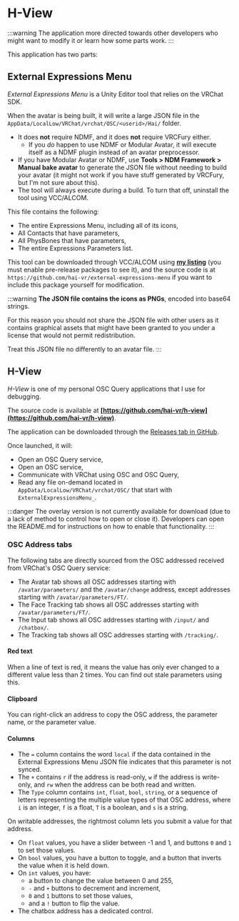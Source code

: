 ﻿---
unlisted: true
---
# H-View

:::warning
The application more directed towards other developers who might want to modify it or learn how some parts work.
:::

This application has two parts:

## External Expressions Menu

*External Expressions Menu* is a Unity Editor tool that relies on the VRChat SDK.

When the avatar is being built, it will write a large JSON file in the `AppData/LocalLow/VRChat/vrchat/OSC/<userid>/Hai/` folder.
- It does **not** require NDMF, and it does **not** require VRCFury either.
  - If you *do* happen to use NDMF or Modular Avatar, it will execute itself as a NDMF plugin instead of an avatar preprocessor.
- If you have Modular Avatar or NDMF, use **Tools > NDM Framework > Manual bake avatar** to generate the JSON file without
  needing to build your avatar (it might not work if you have stuff generated by VRCFury, but I'm not sure about this).
- The tool will always execute during a build. To turn that off, uninstall the tool using VCC/ALCOM.

This file contains the following:
- The entire Expressions Menu, including all of its icons,
- All Contacts that have parameters,
- All PhysBones that have parameters,
- The entire Expressions Parameters list.

This tool can be downloaded through VCC/ALCOM using **[my listing](/docs/products/listing)** (you must enable pre-release packages to see it),
and the source code is at `https://github.com/hai-vr/external-expressions-menu` if you want to include this package yourself for modification.

:::warning
**The JSON file contains the icons as PNGs**, encoded into base64 strings.

For this reason you should not share the JSON file with other users as it contains graphical assets that might have been granted to you
under a license that would not permit redistribution.

Treat this JSON file no differently to an avatar file.
:::

## H-View

*H-View* is one of my personal OSC Query applications that I use for debugging.

The source code is available at **[https://github.com/hai-vr/h-view](https://github.com/hai-vr/h-view)**.

The application can be downloaded through the [Releases tab in GitHub](https://github.com/hai-vr/h-view/releases/latest).

Once launched, it will:
- Open an OSC Query service,
- Open an OSC service,
- Communicate with VRChat using OSC and OSC Query,
- Read any file on-demand located in `AppData/LocalLow/VRChat/vrchat/OSC/` that start with `ExternalExpressionsMenu_`.

:::danger
The overlay version is not currently available for download (due to a lack of method to control how to open or close it).
Developers can open the README.md for instructions on how to enable that functionality.
:::

### OSC Address tabs

The following tabs are directly sourced from the OSC addressed received from VRChat's OSC Query service:
- The Avatar tab shows all OSC addresses starting with `/avatar/parameters/` and the `/avatar/change` address,
except addresses starting with `/avatar/parameters/FT/`.
- The Face Tracking tab shows all OSC addresses starting with `/avatar/parameters/FT/`.
- The Input tab shows all OSC addresses starting with `/input/` and `/chatbox/`.
- The Tracking tab shows all OSC addresses starting with `/tracking/`.

#### Red text

When a line of text is red, it means the value has only ever changed to a different value less than 2 times.
You can find out stale parameters using this.

#### Clipboard

You can right-click an address to copy the OSC address, the parameter name, or the parameter value.

#### Columns

- The `=` column contains the word `local` if the data contained in the External Expressions Menu JSON file indicates that this parameter is not synced.
- The `+` contains `r` if the address is read-only, `w` if the address is write-only, and `rw` when the address can be both read and written.
- The `Type` column contains `int`, `float`, `bool`, `string`, or a sequence of letters representing the multiple value types of that OSC address,
  where `i` is an integer, `f` is a float, `T` is a boolean, and `s` is a string.

On writable addresses, the rightmost column lets you submit a value for that address.
- On `float` values, you have a slider between -1 and 1, and buttons `0` and `1` to set those values.
- On `bool` values, you have a button to toggle, and a button that inverts the value when it is held down.
- On `int` values, you have:
  - a button to change the value between 0 and 255,
  - `-` and `+` buttons to decrement and increment,
  - `0` and `1` buttons to set those values,
  - and a `!` button to flip the value.
- The chatbox address has a dedicated control.
